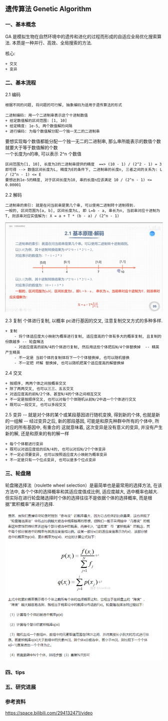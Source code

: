 
## 遗传算法 Genetic Algorithm 



### 一、基本概念
GA 是模拟生物在自然环境中的遗传和进化的过程而形成的自适应全局优化搜索算法.
本质是一种并行、高效、全局搜索的方法.

核心:

    + 交叉
    + 变异

### 二、基本流程

2.1 编码

    根据不同的问题, 将问题的可行解, 抽象编码为适用于遗传算法的形式
    
    二进制编码: 用一个二进制串表示这个十进制数值
    + 给定数值解的区间范围: [1, 10]
    + 给定精度: 1e-5, 两个数值解的间隔
    + 进行编码: 为每个数值解分配一个独一无二的二进制串

要想实现每个数值都能分配一个独一无二的二进制串, 那么串所能表示的数值个数就要大于等于数值解的个数  
一个长度为n的串, 可以表示 2^n 个数值

    区间范围为[1, 10], 长度为2的二进制串提供的精度  ==> (10 - 1) / (2^2 - 1) = 3
    即可得 --> 数值区间长度为L, 精度为E的条件下, 二进制串的长度n, 三者之间的关系为: L / (2^n - 1) <= E
    要想达到1e-5的精度, 对于区间长度为10, 串的长度n应该满足 10 / (2^n - 1) <= 0.00001
    

2.2 解码

    二进制串的索引: 就是在问当前串是第几个串, 可以使用二进制转十进制得到.
    一般的, 区间范围为[a, b], 区间长度为L, 即 L=b - a, 串长为n, 当前串对应十进制为T, 则该串对应实值解为: X = a + T * (b - a) / (2^n - 1)



![解码过程示意图](/or/heuristic_algorithm/遗传算法/ga_figure/解码过程示意图.png)


2.3 复制
个体进行复制, 以概率 pc进行基因的交叉, 注意复制交叉方式的多种多样.

    + 复制 
        - 将个体适应度大小映射为概率进行复制, 适应度高的个体有多大的概率复制, 且复制的份数越多 -- 轮盘赌法
        - 对适应度高的前N/4的个体进行复制, 然后用这些个体把后N/4个体替换掉  -- 精英产生精英
        - 不一定是 当前个体的复制体将下一个个体替换掉, 也可以随机替换
        - 不一定把 坏解 替换掉, 也可以随机把某个适应度高的解替换掉


2.4 交叉

    + 按顺序, 两两个体之间按概率交叉
    + 除了两两交叉, 也可以三三、五五交叉
    + 对适应度高的前N/2个体、甚至N/4的个体之间相互交叉
    + 不一定是按顺序交叉, 也可以对每个个体随机从前N/2中选一个个体进行交叉
    + 既可以一段交叉, 也可以多段交叉



2.5 变异 
-- 就是对个体的某个或某段基因进行随机变换, 得到新的个体, 也就是新的一组解
-- 经过变异之后, 新的那段基因, 可能是和原先种群中所有的个体中, 所对应的所有基因中, 有重合的
    这就意味着, 这次变异是没有意义的变异, 并没有产生新的解, 还是和原来的有的解一样

    + 每个个体都进行变异
    + 既可以对适应度低的后N/4的, 也可以对后N/2个个体变异
    + 不一定必须要变异, 也可以按照适应度大小映射为概率变异
    + 不一定是只有一个位点变异, 也可以是多个位点变异



### 三、轮盘赌

轮盘赌选择法（roulette wheel selection）是最简单也是最常用的选择方法, 在该方法中, 各个个体的选择概率和其适应度值成比例, 适应度越大, 选中概率也越大.
但实际在进行轮盘赌选择时个体的选择往往不是依据个体的选择概率, 而是根据“累积概率”来进行选择.

![轮盘赌](/or/heuristic_algorithm/遗传算法/ga_figure/轮盘赌.png)



### 四、tips










### 五、研究进展











### 参考资料

https://space.bilibili.com/294132471/video










